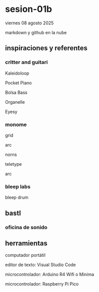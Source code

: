 # sesion-01b

viernes 08 agosto 2025

markdown y github en la nube

## inspiraciones y referentes

### critter and guitari

Kaleidoloop

Pocket Piano

Bolsa Bass

Organelle

Eyesy

### monome

grid

arc

norns

teletype

arc

### bleep labs

bleep drum

## bastl

### oficina de sonido

## herramientas

computador portátil

editor de texto: Visual Studio Code

microcontrolador: Arduino R4 Wifi o Minima

microcontrolador: Raspberry Pi Pico
